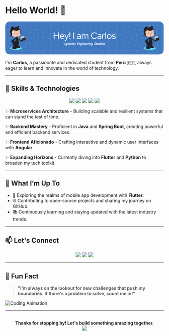 # Hello World! 👋

![Header](./github-header-image.png)

I'm **Carlos**, a passionate and dedicated student from **Perú** 🇵🇪, always eager to learn and innovate in the world of technology.

---

## 🚀 Skills & Technologies

<div align="center">
  <img src="https://img.shields.io/badge/Java-ED8B00?style=for-the-badge&logo=java&logoColor=white" />
  <img src="https://img.shields.io/badge/Spring_Boot-6DB33F?style=for-the-badge&logo=spring&logoColor=white" />
  <img src="https://img.shields.io/badge/Angular-DD0031?style=for-the-badge&logo=angular&logoColor=white" />
  <img src="https://img.shields.io/badge/Flutter-02569B?style=for-the-badge&logo=flutter&logoColor=white" />
  <img src="https://img.shields.io/badge/Python-3776AB?style=for-the-badge&logo=python&logoColor=white" />
</div>

✨ **Microservices Architecture** - Building scalable and resilient systems that can stand the test of time.

✨ **Backend Mastery** - Proficient in **Java** and **Spring Boot**, creating powerful and efficient backend services.

✨ **Frontend Aficionado** - Crafting interactive and dynamic user interfaces with **Angular**.

✨ **Expanding Horizons** - Currently diving into **Flutter** and **Python** to broaden my tech toolkit.

---

## 🌱 What I’m Up To

- 🔭 Exploring the realms of mobile app development with **Flutter**.
- 🌐 Contributing to open-source projects and sharing my journey on GitHub.
- 📚 Continuously learning and staying updated with the latest industry trends.

---

## 📫 Let's Connect

<div align="center">
  <a href="https://www.linkedin.com/in/carlos-daniel-espinoza-ramirez-7827a62aa"><img src="https://img.shields.io/badge/LinkedIn-0077B5?style=for-the-badge&logo=linkedin&logoColor=white" /></a>
  <a href="mailto:carlos.espinoza23@unmsm.edu.pe"><img src="https://img.shields.io/badge/Email-D14836?style=for-the-badge&logo=gmail&logoColor=white" /></a>
  <a href="https://github.com/C4rL0Xt"><img src="https://img.shields.io/badge/GitHub-181717?style=for-the-badge&logo=github&logoColor=white" /></a>
</div>

---

## 🎯 Fun Fact

> **"I’m always on the lookout for new challenges that push my boundaries. If there's a problem to solve, count me in!"**

![Coding Animation](https://camo.githubusercontent.com/d854ad5661ff59af426bd66b7a8049a53361c4e5abd628875d1fae271d383ad6/68747470733a2f2f6172742e706978696c6172742e636f6d2f7372323731326162306233356563642e676966)

---

<div align="center">
  <br />
  <strong>Thanks for stopping by! Let's build something amazing together.</strong>
  <br />
  <img src="https://pa1.aminoapps.com/7552/8ef0763c802112b37f9a49b84a7537d498982b09r1-320-240_hq.gif" />
</div>
